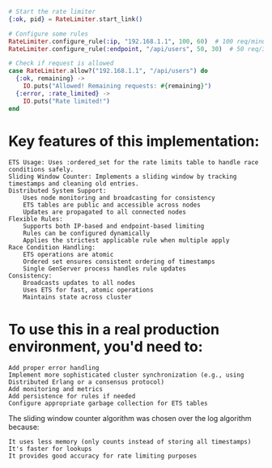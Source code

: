 ```elixir
# Start the rate limiter
{:ok, pid} = RateLimiter.start_link()

# Configure some rules
RateLimiter.configure_rule(:ip, "192.168.1.1", 100, 60)  # 100 req/minute
RateLimiter.configure_rule(:endpoint, "/api/users", 50, 30)  # 50 req/30s

# Check if request is allowed
case RateLimiter.allow?("192.168.1.1", "/api/users") do
  {:ok, remaining} ->
    IO.puts("Allowed! Remaining requests: #{remaining}")
  {:error, :rate_limited} ->
    IO.puts("Rate limited!")
end
```

# Key features of this implementation:

    ETS Usage: Uses :ordered_set for the rate limits table to handle race conditions safely.
    Sliding Window Counter: Implements a sliding window by tracking timestamps and cleaning old entries.
    Distributed System Support:
        Uses node monitoring and broadcasting for consistency
        ETS tables are public and accessible across nodes
        Updates are propagated to all connected nodes
    Flexible Rules:
        Supports both IP-based and endpoint-based limiting
        Rules can be configured dynamically
        Applies the strictest applicable rule when multiple apply
    Race Condition Handling:
        ETS operations are atomic
        Ordered set ensures consistent ordering of timestamps
        Single GenServer process handles rule updates
    Consistency:
        Broadcasts updates to all nodes
        Uses ETS for fast, atomic operations
        Maintains state across cluster

# To use this in a real production environment, you'd need to:

    Add proper error handling
    Implement more sophisticated cluster synchronization (e.g., using Distributed Erlang or a consensus protocol)
    Add monitoring and metrics
    Add persistence for rules if needed
    Configure appropriate garbage collection for ETS tables

The sliding window counter algorithm was chosen over the log algorithm because:

    It uses less memory (only counts instead of storing all timestamps)
    It's faster for lookups
    It provides good accuracy for rate limiting purposes
